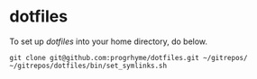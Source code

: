dotfiles
====================
To set up *dotfiles* into your home directory, do below.

    git clone git@github.com:progrhyme/dotfiles.git ~/gitrepos/
    ~/gitrepos/dotfiles/bin/set_symlinks.sh

